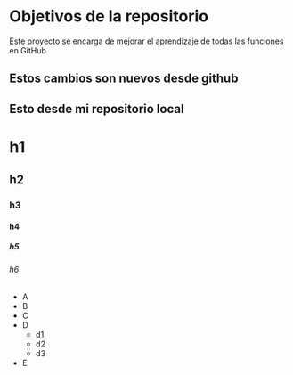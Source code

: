 # Objetivos de la repositorio

Este proyecto se encarga de mejorar el aprendizaje de todas las funciones en GitHub

## Estos cambios son nuevos desde github

## Esto desde mi repositorio local


# h1
## h2
### h3
#### h4
##### h5
###### h6

* A
* B
* C
* D
  * d1
  * d2
  * d3
* E
